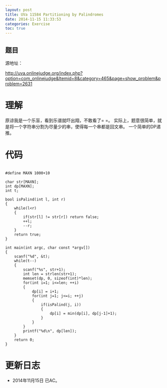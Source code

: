 ```yaml
---
layout: post
title: UVa 11584 Partitioning by Palindromes
date: 2014-11-15 11:33:53
categories: Exercise
toc: true
---
```

## 题目
源地址：

http://uva.onlinejudge.org/index.php?option=com_onlinejudge&Itemid=8&category=465&page=show_problem&problem=2631

# 理解
原谅我是一个乐盲，看到乐谱就吓出翔，不敢看了= =。
实际上，题意很简单，就是将一个字符串分割为尽量少的串，使得每一个串都是回文串。
一个简单的DP递推。


<!-- more -->

# 代码

```

#define MAXN 1000+10

char str[MAXN];
int dp[MAXN];
int t;

bool isPalind(int l, int r)
{
    while(l<r)
    {
        if(str[l] != str[r]) return false;
        ++l;
        --r;
    }
    return true;
}

int main(int argc, char const *argv[])
{
    scanf("%d", &t);
    while(t--)
    {
        scanf("%s", str+1);
        int len = strlen(str+1);
        memset(dp, 0, sizeof(int)*len);
        for(int i=1; i<=len; ++i)
        {
            dp[i] = i+1;
            for(int j=1; j<=i; ++j)
            {
                if(isPalind(j, i))
                {
                    dp[i] = min(dp[i], dp[j-1]+1);
                }
            }
        }
        printf("%d\n", dp[len]);
    }
    return 0;
}

```

# 更新日志
- 2014年11月15日 已AC。